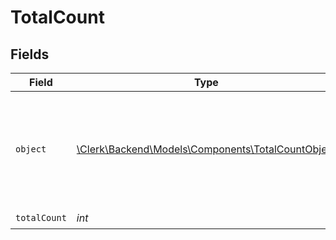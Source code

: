 # TotalCount


## Fields

| Field                                                                                            | Type                                                                                             | Required                                                                                         | Description                                                                                      |
| ------------------------------------------------------------------------------------------------ | ------------------------------------------------------------------------------------------------ | ------------------------------------------------------------------------------------------------ | ------------------------------------------------------------------------------------------------ |
| `object`                                                                                         | [\Clerk\Backend\Models\Components\TotalCountObject](../../Models/Components/TotalCountObject.md) | :heavy_check_mark:                                                                               | String representing the object's type. Objects of the same type share the same value.<br/>       |
| `totalCount`                                                                                     | *int*                                                                                            | :heavy_check_mark:                                                                               | N/A                                                                                              |